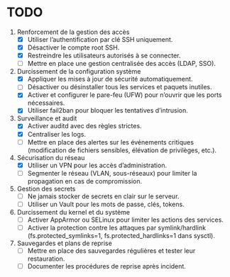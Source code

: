 # TODO

1. Renforcement de la gestion des accès
   - [x] Utiliser l’authentification par clé SSH uniquement.
   - [x] Désactiver le compte root SSH.
   - [x] Restreindre les utilisateurs autorisés à se connecter.
   - [ ] Mettre en place une gestion centralisée des accès (LDAP, SSO).
2. Durcissement de la configuration système
   - [x] Appliquer les mises à jour de sécurité automatiquement.
   - [ ] Désactiver ou désinstaller tous les services et paquets inutiles.
   - [x] Activer et configurer le pare-feu (UFW) pour n’ouvrir que les ports
         nécessaires.
   - [x] Utiliser fail2ban pour bloquer les tentatives d’intrusion.
3. Surveillance et audit
   - [x] Activer auditd avec des règles strictes.
   - [x] Centraliser les logs.
   - [ ] Mettre en place des alertes sur les événements critiques (modification
         de fichiers sensibles, élévation de privilèges, etc.).
4. Sécurisation du réseau
   - [x] Utiliser un VPN pour les accès d’administration.
   - [ ] Segmenter le réseau (VLAN, sous-réseaux) pour limiter la propagation en
         cas de compromission.
5. Gestion des secrets
   - [ ] Ne jamais stocker de secrets en clair sur le serveur.
   - [ ] Utiliser un Vault pour les mots de passe, clés, tokens.
6. Durcissement du kernel et du système
   - [ ] Activer AppArmor ou SELinux pour limiter les actions des services.
   - [ ] Activer la protection contre les attaques par symlink/hardlink
         (fs.protected_symlinks=1, fs.protected_hardlinks=1 dans sysctl).
7. Sauvegardes et plans de reprise
   - [ ] Mettre en place des sauvegardes régulières et tester leur restauration.
   - [ ] Documenter les procédures de reprise après incident.
